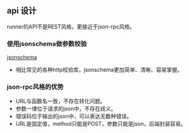 ## api 设计

runner的API不是REST风格，更接近于json-rpc风格。

### 使用jsonschema做参数校验

[jsonschema](https://json-schema.org/)

- 相比常见的各种http校验库，jsonschema更加简单、清晰、容易掌握。

### json-rpc风格的优势

- URL与函数名一致，不存在转化问题。
- 参数一律位于请求的json中，不存在歧义。
- 错误码位于输出的json中，可以表达无数种错误。
- URL是固定值，method只能是POST，参数只能是json，后端封装容易。
